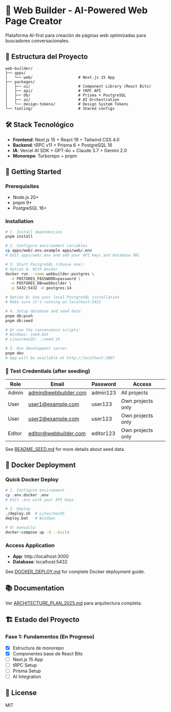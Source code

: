 # 🚀 Web Builder - AI-Powered Web Page Creator

Plataforma AI-first para creación de páginas web optimizadas para buscadores conversacionales.

## 📁 Estructura del Proyecto

```
web-builder/
├── apps/
│   └── web/                    # Next.js 15 App
├── packages/
│   ├── ui/                     # Component Library (React Bits)
│   ├── api/                    # tRPC API
│   ├── db/                     # Prisma + PostgreSQL
│   ├── ai/                     # AI Orchestration
│   └── design-tokens/          # Design System Tokens
└── tooling/                    # Shared configs
```

## 🛠️ Stack Tecnológico

- **Frontend**: Next.js 15 + React 19 + Tailwind CSS 4.0
- **Backend**: tRPC v11 + Prisma 6 + PostgreSQL 16
- **IA**: Vercel AI SDK + GPT-4o + Claude 3.7 + Gemini 2.0
- **Monorepo**: Turborepo + pnpm

## 🚀 Getting Started

### Prerequisites

- Node.js 20+
- pnpm 9+
- PostgreSQL 16+

### Installation

```bash
# 1. Install dependencies
pnpm install

# 2. Configure environment variables
cp apps/web/.env.example apps/web/.env
# Edit apps/web/.env and add your API keys and database URL

# 3. Start PostgreSQL (choose one):
# Option A: With Docker
docker run --name webbuilder-postgres \
  -e POSTGRES_PASSWORD=password \
  -e POSTGRES_DB=webbuilder \
  -p 5432:5432 -d postgres:14

# Option B: Use your local PostgreSQL installation
# Make sure it's running on localhost:5432

# 4. Setup database and seed data
pnpm db:push
pnpm db:seed

# Or use the convenience scripts:
# Windows: seed.bat
# Linux/macOS: ./seed.sh

# 5. Run development server
pnpm dev
# App will be available at http://localhost:3007
```

### 🌱 Test Credentials (after seeding)

| Role | Email | Password | Access |
|------|-------|----------|--------|
| Admin | admin@webbuilder.com | admin123 | All projects |
| User | user1@example.com | user123 | Own projects only |
| User | user2@example.com | user123 | Own projects only |
| Editor | editor@webbuilder.com | editor123 | Own projects only |

See [README_SEED.md](README_SEED.md) for more details about seed data.

## 🐳 Docker Deployment

### Quick Docker Deploy

```bash
# 1. Configure environment
cp .env.docker .env
# Edit .env with your API keys

# 2. Deploy
./deploy.sh  # Linux/macOS
deploy.bat   # Windows

# Or manually:
docker-compose up -d --build
```

### Access Application

- **App**: http://localhost:3000
- **Database**: localhost:5432

See [DOCKER_DEPLOY.md](DOCKER_DEPLOY.md) for complete Docker deployment guide.

## 📚 Documentation

Ver [ARCHITECTURE_PLAN_2025.md](../Reactbits/ARCHITECTURE_PLAN_2025.md) para arquitectura completa.

## 🏗️ Estado del Proyecto

### Fase 1: Fundamentos (En Progreso)
- [x] Estructura de monorepo
- [x] Componentes base de React Bits
- [ ] Next.js 15 App
- [ ] tRPC Setup
- [ ] Prisma Setup
- [ ] AI Integration

## 📄 License

MIT
